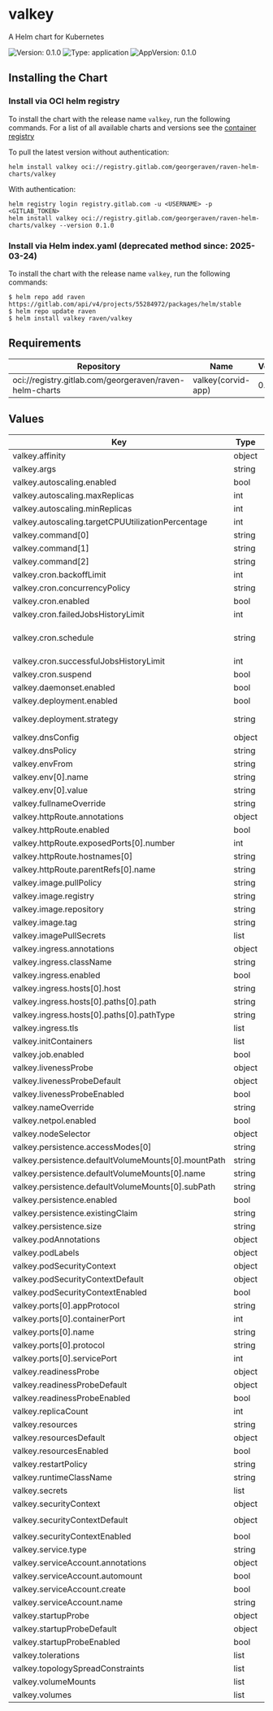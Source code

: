# valkey

A Helm chart for Kubernetes

![Version: 0.1.0](https://img.shields.io/badge/Version-0.1.0-informational?style=flat-square) ![Type: application](https://img.shields.io/badge/Type-application-informational?style=flat-square) ![AppVersion: 0.1.0](https://img.shields.io/badge/AppVersion-0.1.0-informational?style=flat-square)

## Installing the Chart

### Install via OCI helm registry

To install the chart with the release name `valkey`, run the following commands.
For a list of all available charts and versions see the [container registry](https://gitlab.com/GeorgeRaven/raven-helm-charts/container_registry)

To pull the latest version without authentication:

```console
helm install valkey oci://registry.gitlab.com/georgeraven/raven-helm-charts/valkey
```

With authentication:

```console
helm registry login registry.gitlab.com -u <USERNAME> -p <GITLAB_TOKEN>
helm install valkey oci://registry.gitlab.com/georgeraven/raven-helm-charts/valkey --version 0.1.0
```

### Install via Helm index.yaml (deprecated method since: 2025-03-24)

To install the chart with the release name `valkey`, run the following commands:

```console
$ helm repo add raven https://gitlab.com/api/v4/projects/55284972/packages/helm/stable
$ helm repo update raven
$ helm install valkey raven/valkey
```

## Requirements

| Repository | Name | Version |
|------------|------|---------|
| oci://registry.gitlab.com/georgeraven/raven-helm-charts | valkey(corvid-app) | 0.12.0 |

## Values

| Key | Type | Default | Description |
|-----|------|---------|-------------|
| valkey.affinity | object | `{}` |  |
| valkey.args | string | `nil` |  |
| valkey.autoscaling.enabled | bool | `false` |  |
| valkey.autoscaling.maxReplicas | int | `3` |  |
| valkey.autoscaling.minReplicas | int | `1` |  |
| valkey.autoscaling.targetCPUUtilizationPercentage | int | `80` |  |
| valkey.command[0] | string | `"/bin/sh"` |  |
| valkey.command[1] | string | `"-c"` |  |
| valkey.command[2] | string | `"valkey-server --port ${PORT}\n"` |  |
| valkey.cron.backoffLimit | int | `3` |  |
| valkey.cron.concurrencyPolicy | string | `"Allow"` |  |
| valkey.cron.enabled | bool | `false` | enable or disable cronjob |
| valkey.cron.failedJobsHistoryLimit | int | `1` |  |
| valkey.cron.schedule | string | `"@midnight"` | schedule for cronjob using Cron syntax https://kubernetes.io/docs/concepts/workloads/controllers/cron-jobs/#schedule-syntax |
| valkey.cron.successfulJobsHistoryLimit | int | `1` |  |
| valkey.cron.suspend | bool | `false` | cronjob will not trigger on schedule but can be manually triggered |
| valkey.daemonset.enabled | bool | `false` |  |
| valkey.deployment.enabled | bool | `true` |  |
| valkey.deployment.strategy | string | `""` | rollout strategy `Recreate` or `RollingUpdate` this chart defaults to Recreate only if we detect a single replica with a volume |
| valkey.dnsConfig | object | `{}` |  |
| valkey.dnsPolicy | string | `""` |  |
| valkey.envFrom | string | `nil` |  |
| valkey.env[0].name | string | `"PORT"` |  |
| valkey.env[0].value | string | `"6379"` |  |
| valkey.fullnameOverride | string | `""` |  |
| valkey.httpRoute.annotations | object | `{}` |  |
| valkey.httpRoute.enabled | bool | `false` |  |
| valkey.httpRoute.exposedPorts[0].number | int | `80` |  |
| valkey.httpRoute.hostnames[0] | string | `"valkey.org.example"` |  |
| valkey.httpRoute.parentRefs[0].name | string | `"my-gateway"` |  |
| valkey.image.pullPolicy | string | `"IfNotPresent"` |  |
| valkey.image.registry | string | `"ghcr.io"` |  |
| valkey.image.repository | string | `"valkey-io/valkey"` |  |
| valkey.image.tag | string | `"8.1.1-alpine"` |  |
| valkey.imagePullSecrets | list | `[]` |  |
| valkey.ingress.annotations | object | `{}` |  |
| valkey.ingress.className | string | `""` |  |
| valkey.ingress.enabled | bool | `false` |  |
| valkey.ingress.hosts[0].host | string | `"valkey.org.example"` |  |
| valkey.ingress.hosts[0].paths[0].path | string | `"/"` |  |
| valkey.ingress.hosts[0].paths[0].pathType | string | `"ImplementationSpecific"` |  |
| valkey.ingress.tls | list | `[]` |  |
| valkey.initContainers | list | `[]` |  |
| valkey.job.enabled | bool | `false` |  |
| valkey.livenessProbe | object | `{"exec":{"command":["sh","-c","valkey-cli ping\n"]}}` | raw liveness probe overrides for user |
| valkey.livenessProbeDefault | object | `{"exec":{"command":["sh","-c","valkey-cli ping\n"]}}` | default liveness probe if not specified by user |
| valkey.livenessProbeEnabled | bool | `true` | enable or disable liveness probe entirely |
| valkey.nameOverride | string | `""` |  |
| valkey.netpol.enabled | bool | `true` |  |
| valkey.nodeSelector | object | `{}` |  |
| valkey.persistence.accessModes[0] | string | `"ReadWriteOnce"` |  |
| valkey.persistence.defaultVolumeMounts[0].mountPath | string | `"/data/"` |  |
| valkey.persistence.defaultVolumeMounts[0].name | string | `"data"` |  |
| valkey.persistence.defaultVolumeMounts[0].subPath | string | `"data"` |  |
| valkey.persistence.enabled | bool | `false` |  |
| valkey.persistence.existingClaim | string | `""` |  |
| valkey.persistence.size | string | `"8Gi"` |  |
| valkey.podAnnotations | object | `{}` |  |
| valkey.podLabels | object | `{}` |  |
| valkey.podSecurityContext | object | `{}` | podSecurityContext for consumer overrides |
| valkey.podSecurityContextDefault | object | `{"fsGroup":1000}` | default podSecurityContext if none specified |
| valkey.podSecurityContextEnabled | bool | `true` | enable or disable podSecurityContext entirely |
| valkey.ports[0].appProtocol | string | `"redis"` |  |
| valkey.ports[0].containerPort | int | `6379` |  |
| valkey.ports[0].name | string | `"redis"` |  |
| valkey.ports[0].protocol | string | `"TCP"` |  |
| valkey.ports[0].servicePort | int | `6379` |  |
| valkey.readinessProbe | object | `{"exec":{"command":["sh","-c","valkey-cli ping\n"]}}` | raw readiness probe overrides for user |
| valkey.readinessProbeDefault | object | `{"exec":{"command":["sh","-c","valkey-cli ping\n"]}}` | default readiness probe if not specified by user |
| valkey.readinessProbeEnabled | bool | `true` | enable or disable readiness probe entirely |
| valkey.replicaCount | int | `1` |  |
| valkey.resources | string | `nil` | raw resources block overrides for user |
| valkey.resourcesDefault | object | `{"limits":{"memory":"128Mi"},"requests":{"cpu":"100m"}}` | default resources if not specified by user |
| valkey.resourcesEnabled | bool | `true` | enable or disable resources entirely |
| valkey.restartPolicy | string | `"Always"` |  |
| valkey.runtimeClassName | string | `nil` |  |
| valkey.secrets | list | `[]` |  |
| valkey.securityContext | object | `{}` | securityContext for consumer overrides |
| valkey.securityContextDefault | object | `{"allowPrivilegeEscalation":false,"capabilities":{"drop":["ALL"]},"readOnlyRootFilesystem":true,"runAsGroup":1000,"runAsNonRoot":true,"runAsUser":1000}` | default securityContext if none specified |
| valkey.securityContextEnabled | bool | `true` | enable or disable securityContext entirely |
| valkey.service.type | string | `"ClusterIP"` |  |
| valkey.serviceAccount.annotations | object | `{}` |  |
| valkey.serviceAccount.automount | bool | `true` |  |
| valkey.serviceAccount.create | bool | `true` |  |
| valkey.serviceAccount.name | string | `""` |  |
| valkey.startupProbe | object | `{"exec":{"command":["sh","-c","valkey-cli ping\n"]}}` | raw startup probe overrides for user |
| valkey.startupProbeDefault | object | `{"exec":{"command":["sh","-c","valkey-cli ping\n"]}}` | default startup probe if not specified by user |
| valkey.startupProbeEnabled | bool | `true` | enable or disable startup probe entirely |
| valkey.tolerations | list | `[]` |  |
| valkey.topologySpreadConstraints | list | `[]` |  |
| valkey.volumeMounts | list | `[]` |  |
| valkey.volumes | list | `[]` |  |

